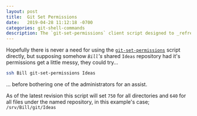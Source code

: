 ```yaml
---
layout: post
title:  Git Set Permissions
date:   2019-04-28 11:12:18 -0700
categories: git-shell-commands
description: The `git-set-permissions` client script designed to _refresh_ permissions for named repository
---
```



Hopefully there is never a need for using the [`git-set-permissions`][source_master__git-set-permissions] script directly, but supposing somehow _`Bill`'s_ shared `Ideas` repository had it's permissions get a little messy, they could try...


```bash
ssh Bill git-set-permissions Ideas
```


... before bothering one of the administrators for an assist.


As of the latest revision this script will set `750` for all directories and `640` for all files under the named repository, in this example's case; `/srv/Bill/git/Ideas`


[source_master__git-set-permissions]: https://github.com/git-utilities/git-shell-commands/blob/master/git-set-permissions
